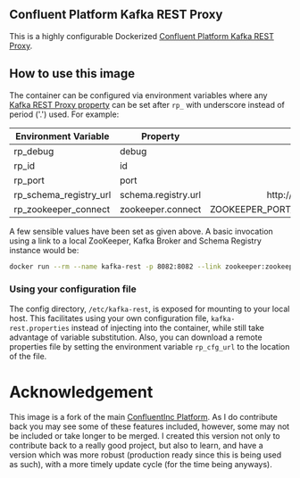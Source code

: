 ## Confluent Platform Kafka REST Proxy
This is a highly configurable Dockerized [Confluent Platform Kafka REST Proxy](http://docs.confluent.io/2.0.0/kafka-rest/docs/index.html).

## How to use this image
The container can be configured via environment variables where any [Kafka REST Proxy property](http://docs.confluent.io/2.0.0/kafka-rest/docs/config.html) can be set after `rp_` with underscore instead of period ('.') used. For example:

| Environment Variable    | Property            | Default                                                   |
| ------------------------| --------------------| ---------------------------------------------------------:|
| rp_debug                | debug               | true                                                      |
| rp_id                   | id                  | kafka-rest-1                                              |
| rp_port                 | port                | 8082                                                      |
| rp_schema_registry_url  | schema.registry.url | http://SR_PORT_8081_TCP_ADDR:SR_PORT_8081_TCP_PORT        |
| rp_zookeeper_connect    | zookeeper.connect   | ZOOKEEPER_PORT_2181_TCP_ADDR:ZOOKEEPER_PORT_2181_TCP_PORT |

A few sensible values have been set as given above. A basic invocation using a link to a local ZooKeeper, Kafka Broker and Schema Registry instance would be:

```sh
docker run --rm --name kafka-rest -p 8082:8082 --link zookeeper:zookeeper --link schema-registry:sr --link kafka:kafka cgswong/confluent-rest-proxy
```

### Using your configuration file
The config directory, `/etc/kafka-rest`, is exposed for mounting to your local host. This facilitates using your own configuration file, `kafka-rest.properties` instead of injecting into the container, while still take advantage of variable substitution. Also, you can download a remote properties file by setting the environment variable `rp_cfg_url` to the location of the file.

# Acknowledgement
This image is a fork of the main [ConfluentInc Platform](https://github.com/confluentinc/docker-images). As I do contribute back you may see some of these features included, however, some may not be included or take longer to be merged. I created this version not only to contribute back to a really good project, but also to learn, and have a version which was more robust (production ready since this is being used as such), with a more timely update cycle (for the time being anyways).
